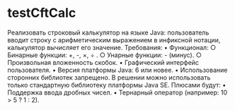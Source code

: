 # testCftCalc
Реализовать строковый калькулятор на языке Java: пользователь вводит строку с арифметическим
выражением в инфиксной нотации, калькулятор вычисляет его значение.
Требования:
• Функционал:
○ Бинарные функции: +, -, ×, ÷ .
○ Унарные функции: - (минус).
○ Произвольная вложенность скобок.
• Графический интерфейс пользователя.
• Версия платформы Java: 6 или новее.
• Использование сторонних библиотек запрещено. В решении можно использовать только
стандартную библиотеку платформы Java SE.
Плюсами будут:
• Поддержка ввода дробных чисел.
• Тернарный оператор (например: 10 > 5 ? 1 : 2).
